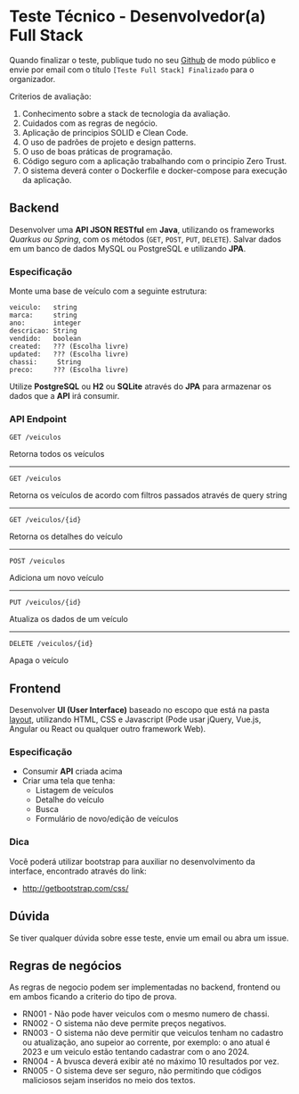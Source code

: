 # Teste Técnico - Desenvolvedor(a) Full Stack

Quando finalizar o teste, publique tudo no seu [Github](https://github.com) de modo público e envie por email com o título `[Teste Full Stack] Finalizado` para o organizador.

Criterios de avaliação:

1. Conhecimento sobre a stack de tecnologia da avaliação.
2. Cuidados com as regras de negócio.
3. Aplicação de principios SOLID e Clean Code.
4. O uso de padrões de projeto e design patterns.
5. O uso de boas práticas de programação.
6. Código seguro com a aplicação trabalhando com o principio Zero Trust.
7. O sistema deverá conter o Dockerfile e docker-compose para execução da aplicação.

## Backend

Desenvolver uma **API JSON RESTful** em **Java**, utilizando os frameworks *Quarkus ou Spring*, com os métodos (`GET`, `POST`, `PUT`, `DELETE`).
Salvar dados em um banco de dados MySQL ou PostgreSQL e utilizando **JPA**.

### Especificação

Monte uma base de veículo com a seguinte estrutura:

```
veiculo:   string
marca:     string
ano:       integer
descricao: String
vendido:   boolean
created:   ??? (Escolha livre)
updated:   ??? (Escolha livre)
chassi:     String
preco:     ??? (Escolha livre)
```

Utilize **PostgreSQL** ou **H2** ou **SQLite** através do **JPA** para armazenar os dados que a **API** irá consumir.

### API Endpoint

`GET /veiculos`

Retorna todos os veículos

---

`GET /veiculos`

Retorna os veículos de acordo com filtros passados através de query string

---

`GET /veiculos/{id}`

Retorna os detalhes do veículo

---

`POST /veiculos`

Adiciona um novo veículo

---

`PUT /veiculos/{id}`

Atualiza os dados de um veículo

---

`DELETE /veiculos/{id}`

Apaga o veículo


## Frontend

Desenvolver **UI (User Interface)** baseado no escopo que está na pasta [layout](https://github.com/hsmiranda/Teste-Desenv-FullStack/tree/master/layout), utilizando HTML, CSS e Javascript (Pode usar jQuery, Vue.js, Angular ou React ou qualquer outro framework Web).

### Especificação

- Consumir **API** criada acima
- Criar uma tela que tenha:
    - Listagem de veículos
    - Detalhe do veículo
    - Busca
    - Formulário de novo/edição de veículos

### Dica

Você poderá utilizar bootstrap para auxiliar no desenvolvimento da interface, encontrado através do link:

- http://getbootstrap.com/css/

## Dúvida

Se tiver qualquer dúvida sobre esse teste, envie um email ou abra um issue.

## Regras de negócios

As regras de negocio podem ser implementadas no backend, frontend ou em ambos ficando a criterio do tipo de prova.

- RN001 - Não pode haver veiculos com o mesmo numero de chassi.
- RN002 - O sistema não deve permite preços negativos.
- RN003 - O sistema não deve permitir que veiculos tenham no cadastro ou atualização, ano supeior ao corrente, por exemplo: o ano atual é 2023 e um veiculo estão tentando cadastrar com o ano 2024.
- RN004 - A bvusca deverá exibir até no máximo 10 resultados por vez.
- RN005 - O sistema deve ser seguro, não permitindo que códigos maliciosos sejam inseridos no meio dos textos.
